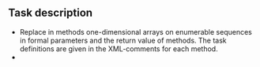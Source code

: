 ## Task description ##

- Replace in methods one-dimensional arrays on enumerable sequences in formal parameters and the return value of methods. The task definitions are given in the XML-comments for each method.
- 
